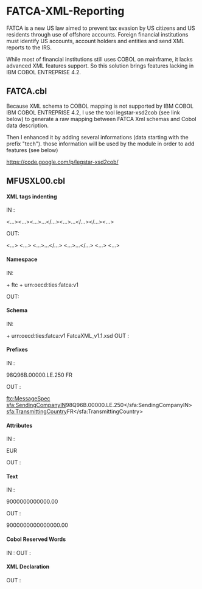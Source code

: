 # FATCA-XML-Reporting

FATCA is a new US law aimed to prevent tax evasion by US citizens and US residents through use of offshore accounts.
Foreign financial institutions must identify US accounts, account holders and entities and send XML reports to the IRS.

While most of financial institutions still uses COBOL on mainframe, it lacks advanced XML features support.
So this solution brings features lacking in IBM COBOL ENTREPRISE 4.2.

## FATCA.cbl

Because XML schema to COBOL mapping is not supported by IBM COBOL IBM COBOL ENTREPRISE 4.2,
I use the tool legstar-xsd2cob (see link below) to generate a raw mapping between FATCA Xml schemas and Cobol data description.

Then I enhanced it by adding several informations (data starting with the prefix "tech"). 
those information will be used by the module in order to add features (see below)

https://code.google.com/p/legstar-xsd2cob/

## MFUSXL00.cbl

#### XML tags indenting

IN : 

<...><...><...>...</...><...>...</...></...><...>

OUT:

<...>
  <...>
    <...>...</...>
    <...>...</...>
  <...>
<...>

#### Namespace

IN:

<racine>         + ftc + urn:oecd:ties:fatca:v1

OUT:

<racine xmlns:ftc="urn:oecd:ties:fatca:v1">

#### Schema

IN:

<racine>         + urn:oecd:ties:fatca:v1 FatcaXML_v1.1.xsd
OUT :

<racine xsi:schemaLocation="urn:oecd:ties:fatca:v1 FatcaXML_v1.1.xsd">

#### Prefixes

IN :

  <MessageSpec>
    <SendingCompanyIN>98Q96B.00000.LE.250</SendingCompanyIN>
    <TransmittingCountry>FR</TransmittingCountry>
    
OUT :

  <ftc:MessageSpec>
    <sfa:SendingCompanyIN>98Q96B.00000.LE.250</sfa:SendingCompanyIN>
    <sfa:TransmittingCountry>FR</sfa:TransmittingCountry>


#### Attributes

IN :

<AccountBalance>
  <tech-attr-req-currCode>EUR </tech-attr-req-currCode>
</AccountBalance>

OUT :

<AccountBalance currCode="EUR">
</AccountBalance>

#### Text

IN :

<AccountBalance>
  <tech-text>9000000000000.00</tech-text>
</AccountBalance>

OUT :

<AccountBalance>9000000000000000.00</AccountBalance>


#### Cobol Reserved Words

IN :
<R-Address></R-Address>
<R-Type></R-Type>
<R-Title></R-Title>
OUT :
<Address></Address>
<Type></Type>
<Title></Title>

#### XML Declaration

OUT :
<?xml version="1.0" encoding="UTF-8"?>

